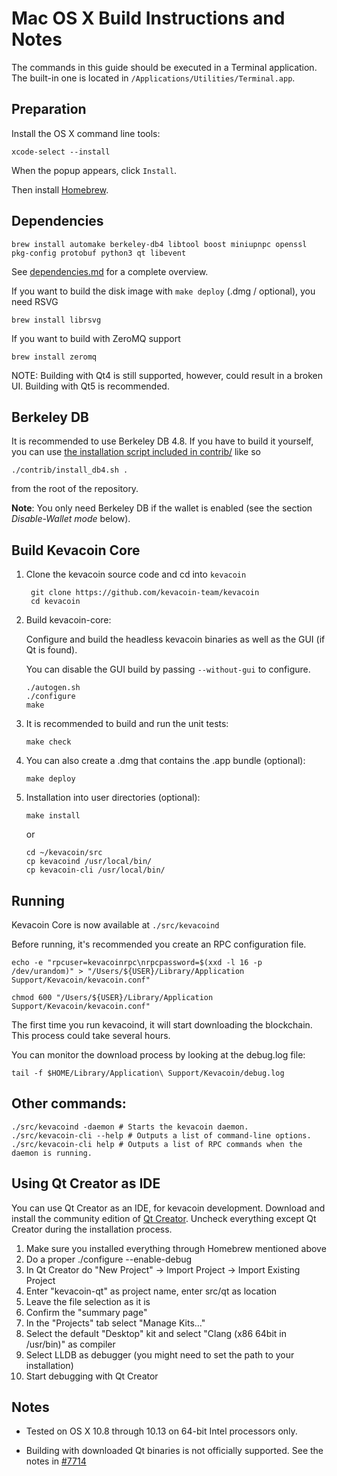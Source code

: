 Mac OS X Build Instructions and Notes
====================================
The commands in this guide should be executed in a Terminal application.
The built-in one is located in `/Applications/Utilities/Terminal.app`.

Preparation
-----------
Install the OS X command line tools:

`xcode-select --install`

When the popup appears, click `Install`.

Then install [Homebrew](https://brew.sh).

Dependencies
----------------------

    brew install automake berkeley-db4 libtool boost miniupnpc openssl pkg-config protobuf python3 qt libevent

See [dependencies.md](dependencies.md) for a complete overview.

If you want to build the disk image with `make deploy` (.dmg / optional), you need RSVG

    brew install librsvg

If you want to build with ZeroMQ support

    brew install zeromq

NOTE: Building with Qt4 is still supported, however, could result in a broken UI. Building with Qt5 is recommended.

Berkeley DB
-----------
It is recommended to use Berkeley DB 4.8. If you have to build it yourself,
you can use [the installation script included in contrib/](/contrib/install_db4.sh)
like so

```shell
./contrib/install_db4.sh .
```

from the root of the repository.

**Note**: You only need Berkeley DB if the wallet is enabled (see the section *Disable-Wallet mode* below).

Build Kevacoin Core
------------------------

1. Clone the kevacoin source code and cd into `kevacoin`

        git clone https://github.com/kevacoin-team/kevacoin
        cd kevacoin

2.  Build kevacoin-core:

    Configure and build the headless kevacoin binaries as well as the GUI (if Qt is found).

    You can disable the GUI build by passing `--without-gui` to configure.

        ./autogen.sh
        ./configure
        make

3.  It is recommended to build and run the unit tests:

        make check

4.  You can also create a .dmg that contains the .app bundle (optional):

        make deploy

5.  Installation into user directories (optional):

        make install

    or

        cd ~/kevacoin/src
        cp kevacoind /usr/local/bin/
        cp kevacoin-cli /usr/local/bin/

Running
-------

Kevacoin Core is now available at `./src/kevacoind`

Before running, it's recommended you create an RPC configuration file.

    echo -e "rpcuser=kevacoinrpc\nrpcpassword=$(xxd -l 16 -p /dev/urandom)" > "/Users/${USER}/Library/Application Support/Kevacoin/kevacoin.conf"

    chmod 600 "/Users/${USER}/Library/Application Support/Kevacoin/kevacoin.conf"

The first time you run kevacoind, it will start downloading the blockchain. This process could take several hours.

You can monitor the download process by looking at the debug.log file:

    tail -f $HOME/Library/Application\ Support/Kevacoin/debug.log

Other commands:
-------

    ./src/kevacoind -daemon # Starts the kevacoin daemon.
    ./src/kevacoin-cli --help # Outputs a list of command-line options.
    ./src/kevacoin-cli help # Outputs a list of RPC commands when the daemon is running.

Using Qt Creator as IDE
------------------------
You can use Qt Creator as an IDE, for kevacoin development.
Download and install the community edition of [Qt Creator](https://www.qt.io/download/).
Uncheck everything except Qt Creator during the installation process.

1. Make sure you installed everything through Homebrew mentioned above
2. Do a proper ./configure --enable-debug
3. In Qt Creator do "New Project" -> Import Project -> Import Existing Project
4. Enter "kevacoin-qt" as project name, enter src/qt as location
5. Leave the file selection as it is
6. Confirm the "summary page"
7. In the "Projects" tab select "Manage Kits..."
8. Select the default "Desktop" kit and select "Clang (x86 64bit in /usr/bin)" as compiler
9. Select LLDB as debugger (you might need to set the path to your installation)
10. Start debugging with Qt Creator

Notes
-----

* Tested on OS X 10.8 through 10.13 on 64-bit Intel processors only.

* Building with downloaded Qt binaries is not officially supported. See the notes in [#7714](https://github.com/bitcoin/bitcoin/issues/7714)
